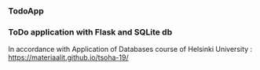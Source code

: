 ### TodoApp
### ToDo application with Flask and SQLite db

In accordance with Application of Databases course of Helsinki University : https://materiaalit.github.io/tsoha-19/

